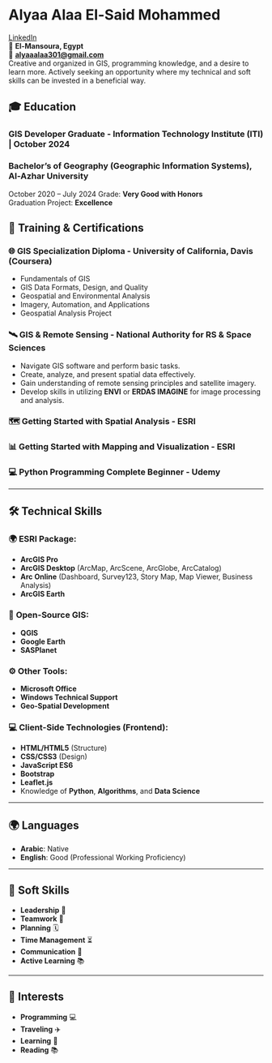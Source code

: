 # Alyaa Alaa El-Said Mohammed

[LinkedIn](https://www.linkedin.com/in/alyaa-alaa-258972202)  
📍 **El-Mansoura, Egypt**  
📧 **alyaaalaa301@gmail.com**  
Creative and organized in GIS, programming knowledge, and a desire to learn more. Actively seeking an opportunity where my technical and soft skills can be invested in a beneficial way.
## 🎓 Education

###  **GIS Developer Graduate** - Information Technology Institute (ITI) | October 2024

###  **Bachelor’s of Geography (Geographic Information Systems), Al-Azhar University** 
 October 2020 – July 2024 
Grade: **Very Good with Honors**  
Graduation Project: **Excellence** 


## 📜 Training & Certifications

### 🌐 **GIS Specialization Diploma** - University of California, Davis (Coursera)
- Fundamentals of GIS
- GIS Data Formats, Design, and Quality
- Geospatial and Environmental Analysis
- Imagery, Automation, and Applications
- Geospatial Analysis Project

### 🛰️ **GIS & Remote Sensing** - National Authority for RS & Space Sciences
- Navigate GIS software and perform basic tasks.
- Create, analyze, and present spatial data effectively.
- Gain understanding of remote sensing principles and satellite imagery.
- Develop skills in utilizing **ENVI** or **ERDAS IMAGINE** for image processing and analysis.

### 🗺️ **Getting Started with Spatial Analysis** - ESRI  
### 📊 **Getting Started with Mapping and Visualization** - ESRI  
### 💻 **Python Programming Complete Beginner** - Udemy  
 

---

## 🛠️ Technical Skills

### 🌍 **ESRI Package**:
- **ArcGIS Pro**
- **ArcGIS Desktop** (ArcMap, ArcScene, ArcGlobe, ArcCatalog)
- **Arc Online** (Dashboard, Survey123, Story Map, Map Viewer, Business Analysis)
- **ArcGIS Earth**

### 📡 **Open-Source GIS**:
- **QGIS**
- **Google Earth**
- **SASPlanet**

### ⚙️ **Other Tools**:
- **Microsoft Office**
- **Windows Technical Support**
- **Geo-Spatial Development**

### 💻 **Client-Side Technologies (Frontend)**:
- **HTML/HTML5** (Structure)
- **CSS/CSS3** (Design)
- **JavaScript  ES6**    
- **Bootstrap**  
- **Leaflet.js**
- Knowledge of **Python**, **Algorithms**, and **Data Science**

---

## 🌍 Languages
- **Arabic**: Native
- **English**: Good (Professional Working Proficiency)

---

## 💼 Soft Skills
- **Leadership** 🤝
- **Teamwork** 👥
- **Planning** 🗓️
- **Time Management** ⏳
- **Communication** 💬
- **Active Learning** 📚

---

## 🧳 Interests
- **Programming** 💻
- **Traveling** ✈️
- **Learning** 📖
- **Reading** 📚
